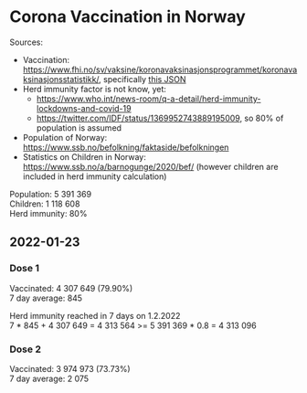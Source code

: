 # Corona Vaccination in Norway

Sources:

- Vaccination: <https://www.fhi.no/sv/vaksine/koronavaksinasjonsprogrammet/koronavaksinasjonsstatistikk/>, specifically [this JSON](https://www.fhi.no/api/chartdata/api/99119)
- Herd immunity factor is not know, yet:
  - <https://www.who.int/news-room/q-a-detail/herd-immunity-lockdowns-and-covid-19>
  - <https://twitter.com/IDF/status/1369952743889195009>, so 80% of population is assumed
- Population of Norway: <https://www.ssb.no/befolkning/faktaside/befolkningen>
- Statistics on Children in Norway: https://www.ssb.no/a/barnogunge/2020/bef/ (however children are included in herd immunity calculation)

Population: 5 391 369  
Children: 1 118 608  
Herd immunity: 80%  

## 2022-01-23

### Dose 1

Vaccinated: 4 307 649 (79.90%)  
7 day average: 845

Herd immunity reached in 7 days on 1.2.2022  
7 * 845 + 4 307 649 = 4 313 564 >= 5 391 369 * 0.8 = 4 313 096

### Dose 2

Vaccinated: 3 974 973 (73.73%)  
7 day average: 2 075

